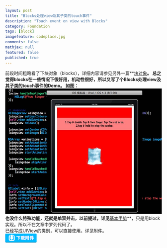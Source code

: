 ```yaml
---
layout: post
title: "Blocks处理view及其子类的touch事件"
description: "Touch event on view with Blocks"
category: Foundation
tags: [block]
imagefeature: codeplace.jpg
comments: false
mathjax: null
featured: false
published: true
---
```


前段时间粗略看了下块对象（blocks），详细内容请参见另外一篇**[块对象](/foundition/about-blocks/)**。
总之觉得blocks在一些情况下很好用，机动性很好，所以又写了个Blocks处理view及其子类的touch事件的Demo。
如图：
![](/images/blog/touch-event-on-view-with-blocks.jpg)
也没什么特殊功能，还就是单双并击，以前提过，详见**[基本手势](/foundition/gesture-recognizer)**，只是用block实现。所以不在文章中罗列代码了。<br/>
已经写成UIView的类别，可以直接使用。详见附件。<br/>
<a href="http://pan.baidu.com/s/1o6G7Dge" target="_blank">![](/images/download.png)</a>
